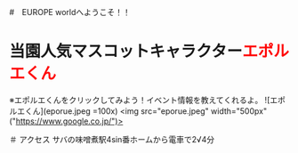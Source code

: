 #　EUROPE worldへようこそ！！

# 当園人気マスコットキャラクター<font color="Red">エポルエくん</font>
※エポルエくんをクリックしてみよう！イベント情報を教えてくれるよ。
![エポルエくん](eporue.jpeg =100x)
<img src="eporue.jpeg" width="500px"("https://www.google.co.jp/")>

＃ アクセス
サバの味噌煮駅4sin番ホームから電車で2√4分
